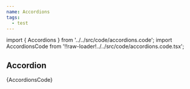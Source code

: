 ```yaml
---
name: Accordions
tags:
  - test
---
```


<!-- CODE IMPORTS -->

import { Accordions } from '../../src/code/accordions.code';
import AccordionsCode from '!!raw-loader!../../src/code/accordions.code.tsx';

<!-- END CODE IMPORTS -->

## Accordion

<Accordions />
<CodeBlock>{AccordionsCode}</CodeBlock>
